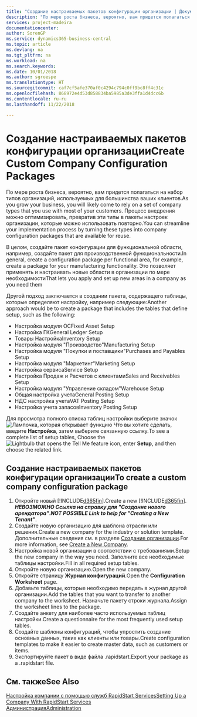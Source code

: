 ```yaml
---
title: "Создание настраиваемых пакетов конфигурации организации | Документы Майкрософт"
description: "По мере роста бизнеса, вероятно, вам придется полагаться на набор типов организаций, используемых для большинства ваших клиентов. Процесс внедрения можно оптимизировать, превратив эти типы в пакеты настроек организации, которые можно использовать повторно."
services: project-madeira
documentationcenter: 
author: SorenGP
ms.service: dynamics365-business-central
ms.topic: article
ms.devlang: na
ms.tgt_pltfrm: na
ms.workload: na
ms.search.keywords: 
ms.date: 10/01/2018
ms.author: sgroespe
ms.translationtype: HT
ms.sourcegitcommit: caf7cf5afe370af0c4294c794c0ff9bc8ff4c31c
ms.openlocfilehash: 868972e4d53d858834ba5985a3de3ffa1d4dcc6b
ms.contentlocale: ru-ru
ms.lasthandoff: 11/22/2018

---
```

# <a name="create-custom-company-configuration-packages"></a><span data-ttu-id="2d13b-104">Создание настраиваемых пакетов конфигурации организации</span><span class="sxs-lookup"><span data-stu-id="2d13b-104">Create Custom Company Configuration Packages</span></span>
<span data-ttu-id="2d13b-105">По мере роста бизнеса, вероятно, вам придется полагаться на набор типов организаций, используемых для большинства ваших клиентов.</span><span class="sxs-lookup"><span data-stu-id="2d13b-105">As you grow your business, you will likely come to rely on a set of company types that you use with most of your customers.</span></span> <span data-ttu-id="2d13b-106">Процесс внедрения можно оптимизировать, превратив эти типы в пакеты настроек организации, которые можно использовать повторно.</span><span class="sxs-lookup"><span data-stu-id="2d13b-106">You can streamline your implementation process by turning these types into company configuration packages that are available for reuse.</span></span>  

<span data-ttu-id="2d13b-107">В целом, создайте пакет конфигурации для функциональной области, например, создайте пакет для производственной функциональности.</span><span class="sxs-lookup"><span data-stu-id="2d13b-107">In general, create a configuration package per functional area, for example, create a package for your manufacturing functionality.</span></span> <span data-ttu-id="2d13b-108">Это позволяет применять и настраивать новые области в организации по мере необходимости</span><span class="sxs-lookup"><span data-stu-id="2d13b-108">That lets you apply and set up new areas in a company as you need them</span></span>  

<span data-ttu-id="2d13b-109">Другой подход заключается в создании пакета, содержащего таблицы, которые определяют настройку, например следующие:</span><span class="sxs-lookup"><span data-stu-id="2d13b-109">Another approach would be to create a package that includes the tables that define setup, such as the following:</span></span>  

-   <span data-ttu-id="2d13b-110">Настройка модуля ОС</span><span class="sxs-lookup"><span data-stu-id="2d13b-110">Fixed Asset Setup</span></span>  
-   <span data-ttu-id="2d13b-111">Настройка ГК</span><span class="sxs-lookup"><span data-stu-id="2d13b-111">General Ledger Setup</span></span>  
-   <span data-ttu-id="2d13b-112">Товары Настройка</span><span class="sxs-lookup"><span data-stu-id="2d13b-112">Inventory Setup</span></span>  
-   <span data-ttu-id="2d13b-113">Настройка модуля "Производство"</span><span class="sxs-lookup"><span data-stu-id="2d13b-113">Manufacturing Setup</span></span>  
-   <span data-ttu-id="2d13b-114">Настройка модуля "Покупки и поставщики"</span><span class="sxs-lookup"><span data-stu-id="2d13b-114">Purchases and Payables Setup</span></span>  
-   <span data-ttu-id="2d13b-115">Настройка модуля "Маркетинг"</span><span class="sxs-lookup"><span data-stu-id="2d13b-115">Marketing Setup</span></span>  
-   <span data-ttu-id="2d13b-116">Настройка сервиса</span><span class="sxs-lookup"><span data-stu-id="2d13b-116">Service Setup</span></span>  
-   <span data-ttu-id="2d13b-117">Настройка Продаж и Расчетов с клиентами</span><span class="sxs-lookup"><span data-stu-id="2d13b-117">Sales and Receivables Setup</span></span>  
-   <span data-ttu-id="2d13b-118">Настройка модуля "Управление складом"</span><span class="sxs-lookup"><span data-stu-id="2d13b-118">Warehouse Setup</span></span>  
-   <span data-ttu-id="2d13b-119">Общая настройка учета</span><span class="sxs-lookup"><span data-stu-id="2d13b-119">General Posting Setup</span></span>  
-   <span data-ttu-id="2d13b-120">НДС настройка учета</span><span class="sxs-lookup"><span data-stu-id="2d13b-120">VAT Posting Setup</span></span>  
-   <span data-ttu-id="2d13b-121">Настройка учета запасов</span><span class="sxs-lookup"><span data-stu-id="2d13b-121">Inventory Posting Setup</span></span>  

<span data-ttu-id="2d13b-122">Для просмотра полного списка таблиц настройки выберите значок ![Лампочка, которая открывает функцию Что вы хотите сделать](media/ui-search/search_small.png "Что вы хотите сделать"), введите **Настройка**, затем выберите связанную ссылку.</span><span class="sxs-lookup"><span data-stu-id="2d13b-122">To see a complete list of setup tables, Choose the ![Lightbulb that opens the Tell Me feature](media/ui-search/search_small.png "Tell me what you want to do") icon, enter **Setup**, and then choose the related link.</span></span>  

## <a name="to-create-a-custom-company-configuration-package"></a><span data-ttu-id="2d13b-123">Создание настраиваемых пакетов конфигурации организации</span><span class="sxs-lookup"><span data-stu-id="2d13b-123">To create a custom company configuration package</span></span>  
1.  <span data-ttu-id="2d13b-124">Откройте новый [!INCLUDE[d365fin](includes/d365fin_md.md)].</span><span class="sxs-lookup"><span data-stu-id="2d13b-124">Create a new [!INCLUDE[d365fin](includes/d365fin_md.md)].</span></span> <span data-ttu-id="2d13b-125">***НЕВОЗМОЖНО Ссылка на справку для "Создание нового арендатора"***.</span><span class="sxs-lookup"><span data-stu-id="2d13b-125">***NOT POSSIBLE Link to help for "Creating a New Tenant"***.</span></span>   
2.  <span data-ttu-id="2d13b-126">Создайте новую организацию для шаблона отрасли или решения.</span><span class="sxs-lookup"><span data-stu-id="2d13b-126">Create a new company for the industry or solution template.</span></span> <span data-ttu-id="2d13b-127">Дополнительные сведения см. в разделе [Создание организации](admin-how-to-create-a-new-company.md).</span><span class="sxs-lookup"><span data-stu-id="2d13b-127">For more information, see [Create a New Company](admin-how-to-create-a-new-company.md).</span></span>  
3.  <span data-ttu-id="2d13b-128">Настройка новой организации в соответствии с требованиями.</span><span class="sxs-lookup"><span data-stu-id="2d13b-128">Setup the new company in the way you need.</span></span> <span data-ttu-id="2d13b-129">Заполните все необходимые таблицы настройки.</span><span class="sxs-lookup"><span data-stu-id="2d13b-129">Fill in all required setup tables.</span></span>  
4.  <span data-ttu-id="2d13b-130">Откройте новую организацию.</span><span class="sxs-lookup"><span data-stu-id="2d13b-130">Open the new company.</span></span>
5. <span data-ttu-id="2d13b-131">Откройте страницу **Журнал конфигураций**.</span><span class="sxs-lookup"><span data-stu-id="2d13b-131">Open the **Configuration Worksheet** page.</span></span>  
6.  <span data-ttu-id="2d13b-132">Добавьте таблицы, которые необходимо передать в журнал другой организации.</span><span class="sxs-lookup"><span data-stu-id="2d13b-132">Add the tables that you want to transfer to another company to the worksheet.</span></span> <span data-ttu-id="2d13b-133">Назначьте пакету строки журнала.</span><span class="sxs-lookup"><span data-stu-id="2d13b-133">Assign the worksheet lines to the package.</span></span>  
7.  <span data-ttu-id="2d13b-134">Создайте анкету для наиболее часто используемых таблиц настройки.</span><span class="sxs-lookup"><span data-stu-id="2d13b-134">Create a questionnaire for the most frequently used setup tables.</span></span>  
8.  <span data-ttu-id="2d13b-135">Создайте шаблоны конфигураций, чтобы упростить создание основных данных, таких как клиенты или товары.</span><span class="sxs-lookup"><span data-stu-id="2d13b-135">Create configuration templates to make it easier to create master data, such as customers or items.</span></span>  
9.  <span data-ttu-id="2d13b-136">Экспортируйте пакет в виде файла .rapidstart.</span><span class="sxs-lookup"><span data-stu-id="2d13b-136">Export your package as a .rapidstart file.</span></span>  

## <a name="see-also"></a><span data-ttu-id="2d13b-137">См. также</span><span class="sxs-lookup"><span data-stu-id="2d13b-137">See Also</span></span>  
[<span data-ttu-id="2d13b-138">Настройка компании с помощью служб RapidStart Services</span><span class="sxs-lookup"><span data-stu-id="2d13b-138">Setting Up a Company With RapidStart Services</span></span>](admin-set-up-a-company-with-rapidstart.md)  
[<span data-ttu-id="2d13b-139">Администрация</span><span class="sxs-lookup"><span data-stu-id="2d13b-139">Administration</span></span>](admin-setup-and-administration.md)

